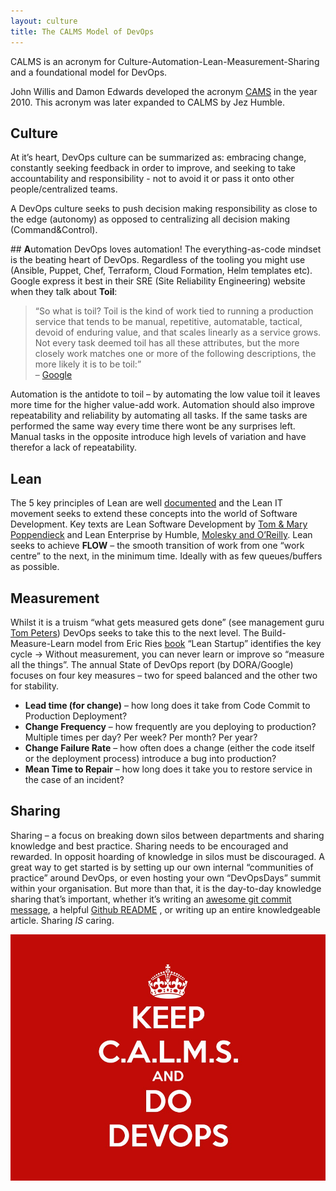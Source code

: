 ```yaml
---
layout: culture
title: The CALMS Model of DevOps
---
```




CALMS is an acronym for Culture-Automation-Lean-Measurement-Sharing and a foundational model for DevOps.

John Willis and Damon Edwards developed the acronym [CAMS](https://itrevolution.com/devops-culture-part-1/) in the year 2010. This acronym was later expanded to CALMS by Jez Humble. ​

## **C**ulture

At it’s heart, DevOps culture can be summarized as: embracing change, constantly seeking feedback in order to improve, and seeking to take accountability and responsibility - not to avoid it or pass it onto other people/centralized teams.

A DevOps culture seeks to push decision making responsibility as close to the edge (autonomy) as opposed to centralizing all decision making (Command&Control).

​## **A**utomation​
DevOps loves automation! The everything-as-code mindset is the beating heart of DevOps. Regardless of the tooling you might use (Ansible, Puppet, Chef, Terraform, Cloud Formation, Helm templates etc). Google express it best in their SRE (Site Reliability Engineering) website when they talk about **Toil**:​
​
> “So what is toil? Toil is the kind of work tied to running a production service that tends to be manual, repetitive, automatable, tactical, devoid of enduring value, and that scales linearly as a service grows. Not every task deemed toil has all these attributes, but the more closely work matches one or more of the following descriptions, the more likely it is to be toil:” <br>– [Google](https://landing.google.com/sre/sre-book/chapters/eliminating-toil/)

Automation is the antidote to toil – by automating the low value toil it leaves more time for the higher value-add work. Automation should also improve repeatability and reliability by automating all tasks. If the same tasks are performed the same way every time there wont be any surprises left. Manual tasks in the opposite introduce high levels of variation and have therefor a lack of repeatability.

## **L**ean​

The 5 key principles of Lean are well [documented](https://theleanway.net/The-Five-Principles-of-Lean) and the Lean IT movement seeks to extend these concepts into the world of Software Development. Key texts are Lean Software Development by [Tom & Mary Poppendieck](https://www.amazon.co.uk/Lean-Software-Development-Agile-Toolkit/dp/0321150783) and Lean Enterprise by Humble, [Molesky and O’Reilly](https://www.amazon.co.uk/Lean-Enterprise-Performance-Organizations-Innovate/dp/1449368425/). Lean seeks to achieve **FLOW** – the smooth transition of work from one “work centre” to the next, in the minimum time. Ideally with as few queues/buffers as possible.

## **M**easurement​

Whilst it is a truism “what gets measured gets done” (see management guru [Tom Peters](https://tompeters.com/columns/what-gets-measured-gets-done/)) DevOps seeks to take this to the next level.  The Build-Measure-Learn model from Eric Ries [book](http://theleanstartup.com/) “Lean Startup” identifies the key cycle -> Without measurement, you can never learn or improve so “measure all the things”. The annual State of DevOps report (by DORA/Google) focuses on four key measures – two for speed balanced and the other two for stability.

* **Lead time (for change)** – how long does it take from Code Commit to Production Deployment?
* **Change Frequency** – how frequently are you deploying to production? Multiple times per day? Per week? Per month? Per year?
* **Change Failure Rate** – how often does a change (either the code itself or the deployment process) introduce a bug into production?​
* **Mean Time to Repair** – how long does it take you to restore service in the case of an incident?

## **S**haring​

Sharing – a focus on breaking down silos between departments and sharing knowledge and best practice. Sharing needs to be encouraged and rewarded. In opposit hoarding of knowledge in silos must be discouraged. A great way to get started is by setting up our own internal “communities of practice” around DevOps, or even hosting your own “DevOpsDays” summit within your organisation. But more than that, it is the day-to-day knowledge sharing that’s important, whether it’s writing an [awesome git commit message](https://fatbusinessman.com/2019/my-favourite-git-commit), a helpful [Github README](https://github.com/matiassingers/awesome-readme) , or writing up an entire knowledgeable article. Sharing *IS* caring.

<p align="center">
<img width="600" src="/images/calms_devops.jpeg">
</p>
